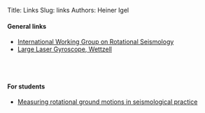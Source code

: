 Title: Links
Slug: links
Authors: Heiner Igel


#### General links

* [International Working Group on Rotational Seismology](http://www.rotational-seismology.org) 
* [Large Laser Gyroscope, Wettzell](http://www.fs.wettzell.de/LKREISEL/G/LaserGyros.html)

<br></br>

#### For students

* [Measuring rotational ground motions in seismological practice](http://gfzpublic.gfz-potsdam.de/pubman/item/escidoc:43316/component/escidoc:56116/IS_5.3_rev1.pdf)

